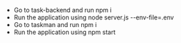 - Go to task-backend and run npm i
- Run the application using node server.js --env-file=.env
- Go to taskman and run npm i
- Run the application using npm start
